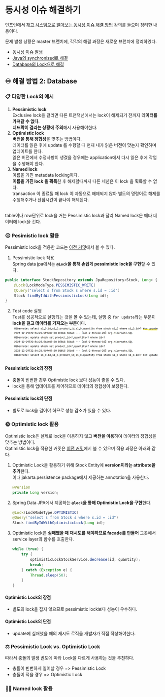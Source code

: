 # 동시성 이슈 해결하기

인프런에서 [재고 시스템으로 알아보는 동시성 이슈 해결 방법](https://www.inflearn.com/course/%EB%8F%99%EC%8B%9C%EC%84%B1%EC%9D%B4%EC%8A%88-%EC%9E%AC%EA%B3%A0%EC%8B%9C%EC%8A%A4%ED%85%9C/dashboard) 강의를 들으며 정리한 내용이다. <br/>

문제 발생 상황은 master 브랜치에, 각각의 해결 과정은 새로운 브랜치에 정리하였다.
- [동시성 이슈 발생](https://github.com/develop-hani/Stock_concurrency_issue/tree/master)
- [Java의 synchronized로 해결](https://github.com/develop-hani/Stock_concurrency_issue/tree/synchronized)
- [Database의 Lock으로 해결](https://github.com/develop-hani/Stock_concurrency_issue/tree/database)

## ♾️ 해결 방법 2: Database

### 📋 다양한 Lock의 예시
1. **Pessimistic lock** </br>
    Exclusive lock을 걸리면 다른 트랜잭션에서는 lock이 해제되기 전까지 **데이터를 가져갈 수 없다**. </br>
    **데드락이 걸리는 상황에 주의**해서 사용해야한다. 
2. **Optimistic lock** </br>
   **버전을 통해 정합성**을 맞추는 방법이다. </br>
   데이터를 읽은 후에 update 를 수행할 때 현재 내가 읽은 버전이 맞는지 확인하며 업데이트를 한다.</br>
   읽은 버전에서 수정사항이 생겼을 경우에는 application에서 다시 읽은 후에 작업을 수행해야 한다.
3. **Named lock** </br>
   이름을 가진 metadata locking이다. </br>
   **이름을 가진 lock 을 획득**한 후 해제할때까지 다른 세션은 이 lock 을 획득할 수 없다. </br> 
   transaction 이 종료될 때 lock 이 자동으로 해제되지 않아 별도의 명령어로 해제를 수행해주거나 선점시간이 끝나야 해제된다.
</br>
table이나 row단위로 lock을 거는 Pessimistic lock과 달리 Named lock은 메타 데이터에 lock을 건다.


### 😒 Pesimistic lock 활용
Pessimistic lock을 적용한 코드는 [이전 커밋](https://github.com/develop-hani/Stock_concurrency_issue/tree/8da6ce7917b0d3d160c7ceb972382061a2cd87ca)에서 볼 수 있다.
1. Pessimistic lock 적용</br>
Spring data jpa에서는 **`@Lock`을 통해 손쉽게 pessimistic lock을 구현**할 수 있다.
```java
public interface StockRepository extends JpaRepository<Stock, Long> {
    @Lock(LockModeType.PESSIMISTIC_WRITE)
    @Query("select s from Stock s where s.id = :id")
    Stock findByIdWithPessimisticLock(Long id);
}
```

2. Test code 실행 </br>
   Test를 성공적으로 실행되는 것을 볼 수 있는데, 실행 중 `for update`라는 부분이 **lock을 걸고 데이터를 가져오는 부분**이다.
   ![Pessimistic lock 적용](./image/pessimistic%20lock.jpg)

#### Pessimistic lock의 장점
- 충돌이 빈번한 경우 Optimistic lock 보다 성능이 좋을 수 있다.
- lock을 통해 업데이트를 제어하므로 데이터의 정합성이 보장된다.

#### Pessimistic lock의 단점
- 별도로 lock을 걸어야 하므로 성능 감소가 있을 수 있다.

### 🌞 Optimistic lock 활용
Optimistic lock은 실제로 lock을 이용하지 않고 **버전을 이용**하여 데이터의 정합성을 맞추는 방법이다.</br>
Optimistic lock을 적용한 커밋은 [이전 커밋](https://github.com/develop-hani/Stock_concurrency_issue/tree/010df79d6ca0b65c71d2ae5a9f3645462721b65e)에서 볼 수 있으며 적용 과정은 아래와 같다.
</br>

1. Optimistic Lock을 활용하기 위해 Stock Entity에 **version이라는 attribute을 추가**한다. </br>
    이때 jakarta.persistence package에서 제공하는 annotation을 사용한다.
    ```java
    @Version
    private Long version;
    ```
 
2. Spring Data JPA에서 제공하는 **`@lock`을 통해 Optimistic Lock을 구현**한다.
    ```java
    @Lock(LockModeType.OPTIMISTIC)
    @Query("select s from Stock s where s.id = :id")
    Stock findByIdWithOptimisticLock(Long id);
    ```

3. Optimistic lock은 **실패했을 때 재시도를 해야하므로 facade를 만들어** 그곳에서 service layer의 함수를 호출한다.
    ```java
    while (true) {
        try {
            optimisticLockStockService.decrease(id, quantity);
            break;
        } catch (Exception e) {
            Thread.sleep(50);
        }
    }
    ```
#### Optimistic Lock의 장점
- 별도의 lock을 잡지 않으므로 pessimistic lock보다 성능이 우수하다.

#### Optimistic Lock의 단점
- update에 실패했을 때의 재시도 로직을 개발자가 직접 작성해야한다.

### ⚖️ Pessimistic Lock vs. Optimistic Lock
따라서 충돌의 발생 빈도에 따라 Lock을 다르게 사용하는 것을 추천하다.
- 충돌이 빈번하게 일어날 경우 => Pessimistic Lock
- 충돌이 적을 경우 => Optimistic Lock

### 🙋🏻 Named lock 활용
